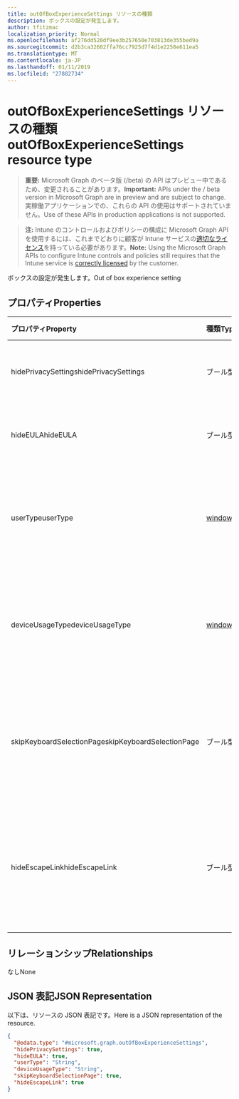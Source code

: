 ```yaml
---
title: outOfBoxExperienceSettings リソースの種類
description: ボックスの設定が発生します。
author: tfitzmac
localization_priority: Normal
ms.openlocfilehash: af276dd520df9ee3b257650e703813de355bed9a
ms.sourcegitcommit: d2b3ca32602ffa76cc7925d7f4d1e2258e611ea5
ms.translationtype: MT
ms.contentlocale: ja-JP
ms.lasthandoff: 01/11/2019
ms.locfileid: "27882734"
---
```

# <a name="outofboxexperiencesettings-resource-type"></a><span data-ttu-id="24769-103">outOfBoxExperienceSettings リソースの種類</span><span class="sxs-lookup"><span data-stu-id="24769-103">outOfBoxExperienceSettings resource type</span></span>

> <span data-ttu-id="24769-104">**重要:** Microsoft Graph のベータ版 (/beta) の API はプレビュー中であるため、変更されることがあります。</span><span class="sxs-lookup"><span data-stu-id="24769-104">**Important:** APIs under the / beta version in Microsoft Graph are in preview and are subject to change.</span></span> <span data-ttu-id="24769-105">実稼働アプリケーションでの、これらの API の使用はサポートされていません。</span><span class="sxs-lookup"><span data-stu-id="24769-105">Use of these APIs in production applications is not supported.</span></span>

> <span data-ttu-id="24769-106">**注:** Intune のコントロールおよびポリシーの構成に Microsoft Graph API を使用するには、これまでどおりに顧客が Intune サービスの[適切なライセンス](https://go.microsoft.com/fwlink/?linkid=839381)を持っている必要があります。</span><span class="sxs-lookup"><span data-stu-id="24769-106">**Note:** Using the Microsoft Graph APIs to configure Intune controls and policies still requires that the Intune service is [correctly licensed](https://go.microsoft.com/fwlink/?linkid=839381) by the customer.</span></span>

<span data-ttu-id="24769-107">ボックスの設定が発生します。</span><span class="sxs-lookup"><span data-stu-id="24769-107">Out of box experience setting</span></span>
## <a name="properties"></a><span data-ttu-id="24769-108">プロパティ</span><span class="sxs-lookup"><span data-stu-id="24769-108">Properties</span></span>
|<span data-ttu-id="24769-109">プロパティ</span><span class="sxs-lookup"><span data-stu-id="24769-109">Property</span></span>|<span data-ttu-id="24769-110">種類</span><span class="sxs-lookup"><span data-stu-id="24769-110">Type</span></span>|<span data-ttu-id="24769-111">説明</span><span class="sxs-lookup"><span data-stu-id="24769-111">Description</span></span>|
|:---|:---|:---|
|<span data-ttu-id="24769-112">hidePrivacySettings</span><span class="sxs-lookup"><span data-stu-id="24769-112">hidePrivacySettings</span></span>|<span data-ttu-id="24769-113">ブール型</span><span class="sxs-lookup"><span data-stu-id="24769-113">Boolean</span></span>|<span data-ttu-id="24769-114">ユーザーのプライバシー設定の表示と非表示を切り替える</span><span class="sxs-lookup"><span data-stu-id="24769-114">Show or hide privacy settings to user</span></span>|
|<span data-ttu-id="24769-115">hideEULA</span><span class="sxs-lookup"><span data-stu-id="24769-115">hideEULA</span></span>|<span data-ttu-id="24769-116">ブール型</span><span class="sxs-lookup"><span data-stu-id="24769-116">Boolean</span></span>|<span data-ttu-id="24769-117">ユーザーに使用許諾契約書の表示と非表示を切り替える</span><span class="sxs-lookup"><span data-stu-id="24769-117">Show or hide EULA to user</span></span>|
|<span data-ttu-id="24769-118">userType</span><span class="sxs-lookup"><span data-stu-id="24769-118">userType</span></span>|[<span data-ttu-id="24769-119">windowsUserType</span><span class="sxs-lookup"><span data-stu-id="24769-119">windowsUserType</span></span>](../resources/intune-enrollment-windowsusertype.md)|<span data-ttu-id="24769-120">ユーザーの種類です。</span><span class="sxs-lookup"><span data-stu-id="24769-120">Type of user.</span></span> <span data-ttu-id="24769-121">使用可能な値は、`administrator`、`standard` です。</span><span class="sxs-lookup"><span data-stu-id="24769-121">Possible values are: `administrator`, `standard`.</span></span>|
|<span data-ttu-id="24769-122">deviceUsageType</span><span class="sxs-lookup"><span data-stu-id="24769-122">deviceUsageType</span></span>|[<span data-ttu-id="24769-123">windowsDeviceUsageType</span><span class="sxs-lookup"><span data-stu-id="24769-123">windowsDeviceUsageType</span></span>](../resources/intune-enrollment-windowsdeviceusagetype.md)|<span data-ttu-id="24769-124">AAD の結合の認証の種類です。</span><span class="sxs-lookup"><span data-stu-id="24769-124">AAD join authentication type.</span></span> <span data-ttu-id="24769-125">使用可能な値は、`singleUser`、`shared` です。</span><span class="sxs-lookup"><span data-stu-id="24769-125">Possible values are: `singleUser`, `shared`.</span></span>|
|<span data-ttu-id="24769-126">skipKeyboardSelectionPage</span><span class="sxs-lookup"><span data-stu-id="24769-126">skipKeyboardSelectionPage</span></span>|<span data-ttu-id="24769-127">ブール型</span><span class="sxs-lookup"><span data-stu-id="24769-127">Boolean</span></span>|<span data-ttu-id="24769-128">かどうか、セット、キーボードの選択をスキップするページの言語と地域が設定されている場合</span><span class="sxs-lookup"><span data-stu-id="24769-128">If set, then skip the keyboard selection page if Language and Region are set</span></span>|
|<span data-ttu-id="24769-129">hideEscapeLink</span><span class="sxs-lookup"><span data-stu-id="24769-129">hideEscapeLink</span></span>|<span data-ttu-id="24769-130">ブール型</span><span class="sxs-lookup"><span data-stu-id="24769-130">Boolean</span></span>|<span data-ttu-id="24769-131">ユーザーでは、true に設定を別のアカウントでのサインインの会社経由で起動できない場合</span><span class="sxs-lookup"><span data-stu-id="24769-131">If set to true, then the user can't start over with different account, on company sign-in</span></span>|

## <a name="relationships"></a><span data-ttu-id="24769-132">リレーションシップ</span><span class="sxs-lookup"><span data-stu-id="24769-132">Relationships</span></span>
<span data-ttu-id="24769-133">なし</span><span class="sxs-lookup"><span data-stu-id="24769-133">None</span></span>
## <a name="json-representation"></a><span data-ttu-id="24769-134">JSON 表記</span><span class="sxs-lookup"><span data-stu-id="24769-134">JSON Representation</span></span>
<span data-ttu-id="24769-135">以下は、リソースの JSON 表記です。</span><span class="sxs-lookup"><span data-stu-id="24769-135">Here is a JSON representation of the resource.</span></span>
<!-- {
  "blockType": "resource",
  "@odata.type": "microsoft.graph.outOfBoxExperienceSettings"
}
-->
``` json
{
  "@odata.type": "#microsoft.graph.outOfBoxExperienceSettings",
  "hidePrivacySettings": true,
  "hideEULA": true,
  "userType": "String",
  "deviceUsageType": "String",
  "skipKeyboardSelectionPage": true,
  "hideEscapeLink": true
}
```





